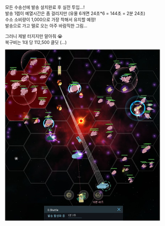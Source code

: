 모든 수송선에 발송 설치완료 후 실전 투입...!  
발송 1렙이 예열시간은 좀 걸리지만 (유물 6개면 24초*6 = 144초 = 2분 24초)  
수소 소비량이 1,000으로 가장 착해서 유지할 예정!  
발송으로 가고 텔로 오는 아주 바람직한 그림...  

그러니 제발 터지지만 말아줘 :sob:  
복구비는 1대 당 112,500 클딧 (...)  

![](../assets/20210106_Dispatch_TS.jpg)  
